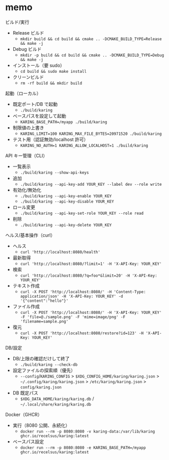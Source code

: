 # memo

ビルド/実行
- Release ビルド
  - `mkdir build && cd build && cmake .. -DCMAKE_BUILD_TYPE=Release && make -j`
- Debug ビルド
  - `mkdir -p build && cd build && cmake .. -DCMAKE_BUILD_TYPE=Debug && make -j`
- インストール（要 sudo）
  - `cd build && sudo make install`
- クリーンビルド
  - `rm -rf build && mkdir build`

起動（ローカル）
- 既定ポート/DB で起動
  - `./build/karing`
- ベースパスを設定して起動
  - `KARING_BASE_PATH=/myapp ./build/karing`
- 制限値の上書き
  - `KARING_LIMIT=100 KARING_MAX_FILE_BYTES=20971520 ./build/karing`
- テスト用（認証無効/localhost 許可）
  - `KARING_NO_AUTH=1 KARING_ALLOW_LOCALHOST=1 ./build/karing`

API キー管理（CLI）
- 一覧表示
  - `./build/karing --show-api-keys`
- 追加
  - `./build/karing --api-key-add YOUR_KEY --label dev --role write`
- 有効化/無効化
  - `./build/karing --api-key-enable YOUR_KEY`
  - `./build/karing --api-key-disable YOUR_KEY`
- ロール変更
  - `./build/karing --api-key-set-role YOUR_KEY --role read`
- 削除
  - `./build/karing --api-key-delete YOUR_KEY`

ヘルス/基本操作（curl）
- ヘルス
  - `curl 'http://localhost:8080/health'`
- 最新取得
  - `curl 'http://localhost:8080/?limit=1' -H 'X-API-Key: YOUR_KEY'`
- 検索
  - `curl 'http://localhost:8080/?q=foo*&limit=20' -H 'X-API-Key: YOUR_KEY'`
- テキスト作成
  - `curl -X POST 'http://localhost:8080/' -H 'Content-Type: application/json' -H 'X-API-Key: YOUR_KEY' -d '{"content":"hello"}'`
- ファイル作成
  - `curl -X POST 'http://localhost:8080/' -H 'X-API-Key: YOUR_KEY' -F 'file=@./sample.png' -F 'mime=image/png' -F 'filename=sample.png'`
- 復元
  - `curl -X POST 'http://localhost:8080/restore?id=123' -H 'X-API-Key: YOUR_KEY'`

DB/設定
- DB/上限の確認だけして終了
  - `./build/karing --check-db`
- 設定ファイルの探索順（優先）
  - `--config`/`KARING_CONFIG` > `$XDG_CONFIG_HOME/karing/karing.json` > `~/.config/karing/karing.json` > `/etc/karing/karing.json` > `config/karing.json`
- DB 既定パス
  - `$XDG_DATA_HOME/karing/karing.db` / `~/.local/share/karing/karing.db`

Docker（GHCR）
- 実行（8080 公開、永続化）
  - `docker run --rm -p 8080:8080 -v karing-data:/var/lib/karing ghcr.io/recelsus/karing:latest`
- ベースパス設定
  - `docker run --rm -p 8080:8080 -e KARING_BASE_PATH=/myapp ghcr.io/recelsus/karing:latest`

